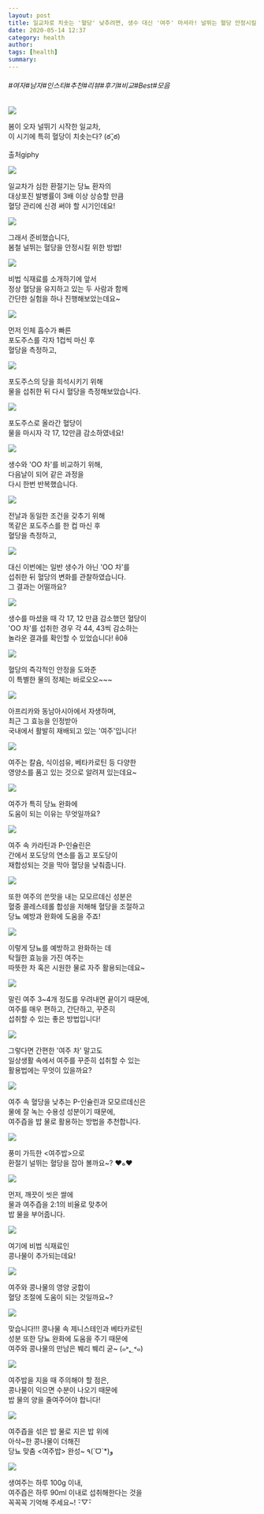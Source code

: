 ```yaml
---
layout: post
title: 일교차로 치솟는 '혈당' 낮추려면, 생수 대신 '여주' 마셔라! 널뛰는 혈당 안정시킬 식재료는?
date: 2020-05-14 12:37
category: health
author: 
tags: [health]
summary: 
---
```


###### #여자#남자#인스타#추천#리뷰#후기#비교#Best#모음

  
![](https://t1.daumcdn.net/liveboard/mboon/06cb19db5c204b659dc99434cfbaa801.gif)

봄이 오자 널뛰기 시작한 일교차,  
이 시기에 특히 혈당이 치솟는다? (ఠ ̥̆ ఠ)  

출처giphy

![](https://img1.daumcdn.net/thumb/R720x0/?fname=https%3A%2F%2Ft1.daumcdn.net%2Fliveboard%2Fmboon%2F7c4614ea256447429a6f53a1774f949e.png)

일교차가 심한 환절기는 당뇨 환자의  
대상포진 발병률이 3배 이상 상승할 만큼  
혈당 관리에 신경 써야 할 시기인데요!  

![](https://img1.daumcdn.net/thumb/R720x0/?fname=https%3A%2F%2Ft1.daumcdn.net%2Fliveboard%2Fmboon%2Fc98b6ed7566748dc9aa487d27f821aa3.png)

그래서 준비했습니다,  
봄철 널뛰는 혈당을 안정시킬 위한 방법!  

![](https://img1.daumcdn.net/thumb/R720x0/?fname=https%3A%2F%2Ft1.daumcdn.net%2Fliveboard%2Fmboon%2F19d109a97bea4fdab31dd3c174b2b2a1.png)

비법 식재료를 소개하기에 앞서  
정상 혈당을 유지하고 있는 두 사람과 함께  
간단한 실험을 하나 진행해보았는데요~  

![](https://img1.daumcdn.net/thumb/R720x0/?fname=https%3A%2F%2Ft1.daumcdn.net%2Fliveboard%2Fmboon%2F452b4903465d4d36a192175e743ab5db.png)

먼저 인체 흡수가 빠른  
포도주스를 각자 1컵씩 마신 후  
혈당을 측정하고,  

![](https://t1.daumcdn.net/liveboard/mboon/7a15278c72124c5ba6fd7981486e7d20.gif)

포도주스의 당을 희석시키기 위해  
물을 섭취한 뒤 다시 혈당을 측정해보았습니다.  

![](https://img1.daumcdn.net/thumb/R720x0/?fname=https%3A%2F%2Ft1.daumcdn.net%2Fliveboard%2Fmboon%2Fe629f5ea50eb4b6ea4f23f5b2bb93f1d.png)

포도주스로 올라간 혈당이  
물을 마시자 각 17, 12만큼 감소하였네요!  

![](https://img1.daumcdn.net/thumb/R720x0/?fname=https%3A%2F%2Ft1.daumcdn.net%2Fliveboard%2Fmboon%2F5da1be1cebf745b2bd5a855c773b8bd6.png)

생수와 'OO 차'를 비교하기 위해,  
다음날이 되어 같은 과정을  
다시 한번 반복했습니다.  

![](https://img1.daumcdn.net/thumb/R720x0/?fname=https%3A%2F%2Ft1.daumcdn.net%2Fliveboard%2Fmboon%2Fc3ddbed6810640ec853267c5ec29354e.png)

전날과 동일한 조건을 갖추기 위해  
똑같은 포도주스를 한 컵 마신 후  
혈당을 측정하고,  

![](https://t1.daumcdn.net/liveboard/mboon/11aa1ecaafdb485b8724e90ca8027471.gif)

대신 이번에는 일반 생수가 아닌 'OO 차'를  
섭취한 뒤 혈당의 변화를 관찰하였습니다.  
그 결과는 어떨까요?  

![](https://img1.daumcdn.net/thumb/R720x0/?fname=https%3A%2F%2Ft1.daumcdn.net%2Fliveboard%2Fmboon%2Fb3e17aefd7024006bc67de5843b5c9b0.png)

생수를 마셨을 때 각 17, 12 만큼 감소했던 혈당이  
'OO 차'를 섭취한 경우 각 44, 43씩 감소하는  
놀라운 결과를 확인할 수 있었습니다! ꉺ0ꉺ  

![](https://img1.daumcdn.net/thumb/R720x0/?fname=https%3A%2F%2Ft1.daumcdn.net%2Fliveboard%2Fmboon%2F9a1e73a8f29b4340b2d7cdb031278681.png)

혈당의 즉각적인 안정을 도와준  
이 특별한 물의 정체는 바로오오~~~  

![](https://img1.daumcdn.net/thumb/R720x0/?fname=https%3A%2F%2Ft1.daumcdn.net%2Fliveboard%2Fmboon%2F44f93b5114234fe7b5eb0918173c136e.png)

아프리카와 동남아시아에서 자생하며,  
최근 그 효능을 인정받아  
국내에서 활발히 재배되고 있는 '여주'입니다!  

![](https://img1.daumcdn.net/thumb/R720x0/?fname=https%3A%2F%2Ft1.daumcdn.net%2Fliveboard%2Fmboon%2F349a2502af3f435880d76d49eec6f6be.png)

여주는 칼슘, 식이섬유, 베타카로틴 등 다양한  
영양소를 품고 있는 것으로 알려져 있는데요~  

![](https://img1.daumcdn.net/thumb/R720x0/?fname=https%3A%2F%2Ft1.daumcdn.net%2Fliveboard%2Fmboon%2F25ec6b56b09047728f69fbaa4120f1b2.png)

여주가 특히 당뇨 완화에  
도움이 되는 이유는 무엇일까요?  

![](https://img1.daumcdn.net/thumb/R720x0/?fname=https%3A%2F%2Ft1.daumcdn.net%2Fliveboard%2Fmboon%2F4239702b1a414482928f42196fc04bce.png)

여주 속 카라틴과 P-인슐린은  
간에서 포도당의 연소를 돕고 포도당이  
재합성되는 것을 막아 혈당을 낮춰줍니다.  

![](https://img1.daumcdn.net/thumb/R720x0/?fname=https%3A%2F%2Ft1.daumcdn.net%2Fliveboard%2Fmboon%2F8e1cb3c25f4c4d0fb3c7a2d6077b7922.png)

또한 여주의 쓴맛을 내는 모모르데신 성분은  
혈중 콜레스테롤 합성을 저해해 혈당을 조절하고  
당뇨 예방과 완화에 도움을 주죠!  

![](https://t1.daumcdn.net/liveboard/mboon/c384bc1a2b8a491b92a9395b6fc23bb9.gif)

이렇게 당뇨를 예방하고 완화하는 데  
탁월한 효능을 가진 여주는  
따뜻한 차 혹은 시원한 물로 자주 활용되는데요~  

![](https://img1.daumcdn.net/thumb/R720x0/?fname=https%3A%2F%2Ft1.daumcdn.net%2Fliveboard%2Fmboon%2F8794857f76aa4f1fbb442465e720ec5b.png)

말린 여주 3~4개 정도를 우려내면 끝이기 때문에,  
여주를 매우 편하고, 간단하고, 꾸준히  
섭취할 수 있는 좋은 방법입니다!  

![](https://img1.daumcdn.net/thumb/R720x0/?fname=https%3A%2F%2Ft1.daumcdn.net%2Fliveboard%2Fmboon%2F966879c620b6451882b89b6f6d03bf9e.png)

그렇다면 간편한 '여주 차' 말고도  
일상생활 속에서 여주를 꾸준히 섭취할 수 있는  
활용법에는 무엇이 있을까요?  

![](https://img1.daumcdn.net/thumb/R720x0/?fname=https%3A%2F%2Ft1.daumcdn.net%2Fliveboard%2Fmboon%2F0edc35cf8b3d4f3e98426544418ed9a3.png)

여주 속 혈당을 낮추는 P-인슐린과 모모르데신은  
물에 잘 녹는 수용성 성분이기 때문에,  
여주즙을 밥 물로 활용하는 방법을 추천합니다.  

![](https://img1.daumcdn.net/thumb/R720x0/?fname=https%3A%2F%2Ft1.daumcdn.net%2Fliveboard%2Fmboon%2F9af8e4bd881f48d196bc5ba4e79264db.png)

풍미 가득한 <여주밥>으로  
환절기 널뛰는 혈당을 잡아 볼까요~? ❤ه❤  

![](https://t1.daumcdn.net/liveboard/mboon/9f329cc3beea4b4a821efbea757e31d7.gif)

먼저, 깨끗이 씻은 쌀에  
물과 여주즙을 2:1의 비율로 맞추어  
밥 물을 부어줍니다.  

![](https://img1.daumcdn.net/thumb/R720x0/?fname=https%3A%2F%2Ft1.daumcdn.net%2Fliveboard%2Fmboon%2Fb9042a93db0f4a358b5657cada29a3c5.png)

여기에 비법 식재료인  
콩나물이 추가되는데요!  

![](https://img1.daumcdn.net/thumb/R720x0/?fname=https%3A%2F%2Ft1.daumcdn.net%2Fliveboard%2Fmboon%2F654d36f5c9994161a2cbe1c13abf95b0.png)

여주와 콩나물의 영양 궁합이  
혈당 조절에 도움이 되는 것일까요~?  

![](https://img1.daumcdn.net/thumb/R720x0/?fname=https%3A%2F%2Ft1.daumcdn.net%2Fliveboard%2Fmboon%2F56125186f8f24949810055ec34216e77.png)

맞습니다!!! 콩나물 속 제니스테인과 베타카로틴  
성분 또한 당뇨 완화에 도움을 주기 때문에  
여주와 콩나물의 만남은 붸리 붸리 굳~ (๑˃؂˂๑)  

![](https://img1.daumcdn.net/thumb/R720x0/?fname=https%3A%2F%2Ft1.daumcdn.net%2Fliveboard%2Fmboon%2F80be561aba174edebdfadd7aa74ef734.png)

여주밥을 지을 때 주의해야 할 점은,  
콩나물이 익으면 수분이 나오기 때문에  
밥 물의 양을 줄여주어야 합니다!  

![](https://img1.daumcdn.net/thumb/R720x0/?fname=https%3A%2F%2Ft1.daumcdn.net%2Fliveboard%2Fmboon%2F29844ecfe77b4fd59dc1623160ccbeb3.png)

여주즙을 섞은 밥 물로 지은 밥 위에  
아삭~한 콩나물이 더해진  
당뇨 맞춤 <여주밥> 완성~ ٩(ˊᗜˋ*)و  

![](https://img1.daumcdn.net/thumb/R720x0/?fname=https%3A%2F%2Ft1.daumcdn.net%2Fliveboard%2Fmboon%2F07a9a28471f64e7191b6feafb65ce3df.png)

생여주는 하루 100g 이내,  
여주즙은 하루 90ml 이내로 섭취해한다는 것을  
꼭꼭꼭 기억해 주세요~! ･ิ▽･ิ